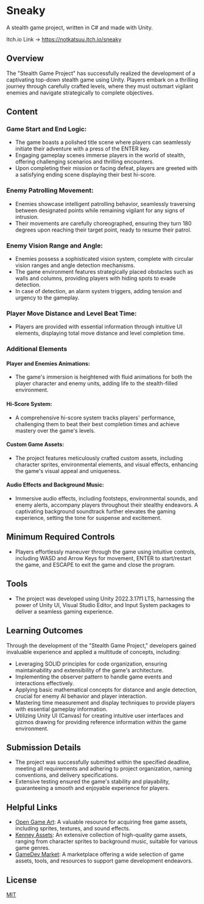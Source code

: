 # Sneaky
A stealth game project, written in C# and made with Unity.

Itch.io Link -> https://notkatsuu.itch.io/sneaky
## Overview

The "Stealth Game Project" has successfully realized the development of a captivating top-down stealth game using Unity. Players embark on a thrilling journey through carefully crafted levels, where they must outsmart vigilant enemies and navigate strategically to complete objectives.

## Content

### Game Start and End Logic:
- The game boasts a polished title scene where players can seamlessly initiate their adventure with a press of the ENTER key.
- Engaging gameplay scenes immerse players in the world of stealth, offering challenging scenarios and thrilling encounters.
- Upon completing their mission or facing defeat, players are greeted with a satisfying ending scene displaying their best hi-score.

### Enemy Patrolling Movement:
- Enemies showcase intelligent patrolling behavior, seamlessly traversing between designated points while remaining vigilant for any signs of intrusion.
- Their movements are carefully choreographed, ensuring they turn 180 degrees upon reaching their target point, ready to resume their patrol.

### Enemy Vision Range and Angle:
- Enemies possess a sophisticated vision system, complete with circular vision ranges and angle detection mechanisms.
- The game environment features strategically placed obstacles such as walls and columns, providing players with hiding spots to evade detection.
- In case of detection, an alarm system triggers, adding tension and urgency to the gameplay.

### Player Move Distance and Level Beat Time:
- Players are provided with essential information through intuitive UI elements, displaying total move distance and level completion time.

### Additional Elements

#### Player and Enemies Animations:
- The game's immersion is heightened with fluid animations for both the player character and enemy units, adding life to the stealth-filled environment.

#### Hi-Score System:
- A comprehensive hi-score system tracks players' performance, challenging them to beat their best completion times and achieve mastery over the game's levels.

#### Custom Game Assets:
- The project features meticulously crafted custom assets, including character sprites, environmental elements, and visual effects, enhancing the game's visual appeal and uniqueness.

#### Audio Effects and Background Music:
- Immersive audio effects, including footsteps, environmental sounds, and enemy alerts, accompany players throughout their stealthy endeavors. A captivating background soundtrack further elevates the gaming experience, setting the tone for suspense and excitement.

## Minimum Required Controls

- Players effortlessly maneuver through the game using intuitive controls, including WASD and Arrow Keys for movement, ENTER to start/restart the game, and ESCAPE to exit the game and close the program.

## Tools

- The project was developed using Unity 2022.3.17f1 LTS, harnessing the power of Unity UI, Visual Studio Editor, and Input System packages to deliver a seamless gaming experience.

## Learning Outcomes

Through the development of the "Stealth Game Project," developers gained invaluable experience and applied a multitude of concepts, including:

- Leveraging SOLID principles for code organization, ensuring maintainability and extensibility of the game's architecture.
- Implementing the observer pattern to handle game events and interactions effectively.
- Applying basic mathematical concepts for distance and angle detection, crucial for enemy AI behavior and player interaction.
- Mastering time measurement and display techniques to provide players with essential gameplay information.
- Utilizing Unity UI (Canvas) for creating intuitive user interfaces and gizmos drawing for providing reference information within the game environment.

## Submission Details

- The project was successfully submitted within the specified deadline, meeting all requirements and adhering to project organization, naming conventions, and delivery specifications.
- Extensive testing ensured the game's stability and playability, guaranteeing a smooth and enjoyable experience for players.

## Helpful Links

- [Open Game Art](https://opengameart.org/): A valuable resource for acquiring free game assets, including sprites, textures, and sound effects.
- [Kenney Assets](https://kenney.nl/assets): An extensive collection of high-quality game assets, ranging from character sprites to background music, suitable for various game genres.
- [GameDev Market](https://www.gamedevmarket.net/): A marketplace offering a wide selection of game assets, tools, and resources to support game development endeavors.


## License

[MIT](https://choosealicense.com/licenses/mit/)


